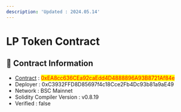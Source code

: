 ```yaml
---
description: 'Updated : 2024.05.14'
---
```


# LP Token Contract

## 📌  Contract Information <a href="#stg-contract-information" id="stg-contract-information"></a>

* [Contract](https://bscscan.com/address/0xEA8cc636CEa92caEdd4D4888896A93B8721Af84e) : <mark style="color:red;">0xEA8cc636CEa92caEdd4D4888896A93B8721Af84e</mark>
* Deployer : 0xC3932FFD8D85697f4c18Cce2Fb4Dc93b81a9aE49&#x20;
* Network : BSC Mainnet
* Solidity Compiler Version : v0.8.19
* Verified : false
